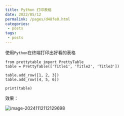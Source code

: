 ```yaml
---
title: Python 打印表格
date: 2022/05/12
permalink: /pages/d48fe0.html
categories:
 - posts
tags:
 - posts
---
```


使用`Python`在终端打印出好看的表格

```
from prettytable import PrettyTable
table = PrettyTable(['Title1', 'Title2', 'Title3'])

table.add_row([1, 2, 3])
table.add_row([4, 5, 6])

print(table)
```

效果：

![image-20241112112129698](https://cdn.jsdelivr.net/gh/ghlcode/PicBed/img/image-20241112112129698.png)